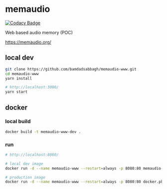 # memaudio

[![Codacy Badge](https://api.codacy.com/project/badge/Grade/06410ab9e15045bd9327eb71e4d8ddf2)](https://app.codacy.com/manual/bamdadsabbagh/memaudio-www?utm_source=github.com&utm_medium=referral&utm_content=bamdadsabbagh/memaudio-www&utm_campaign=Badge_Grade_Dashboard)

Web based audio memory (POC)

<https://memaudio.org/>

## local dev

```bash
git clone https://github.com/bamdadsabbagh/memaudio-www.git
cd memaudio-www
yarn install

# http://localhost:3000/
yarn start
```

## docker

### local build

```bash
docker build -t memaudio-www-dev .
```

### run

```bash
# http://localhost:8080/

# local dev image
docker run -d --name memaudio-www --restart=always -p 8080:80 memaudio-www-dev

# production image
docker run -d --name memaudio-www --restart=always -p 8080:80 docker.pkg.github.com/memaudio/memaudio-www/memaudio-www:latest
```
